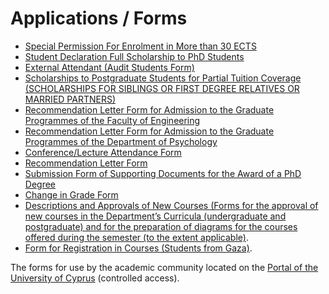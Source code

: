 # Applications / Forms

* [Special Permission For Enrolment in More than 30 ECTS](https://www.ucy.ac.cy/graduateschool/wp-content/uploads/sites/45/2024/05/entypo-gia-eggrafi-se-peran-ton-45-english.docx)
* [Student Declaration Full Scholarship to PhD Students](https://www.ucy.ac.cy/graduateschool/wp-content/uploads/sites/45/2022/01/ypotrofies_ipefthini_dilosi_se_PhD_english_12.10.21.pdf)
* [External Attendant (Audit Students Form)](https://www.ucy.ac.cy/graduateschool/wp-content/uploads/sites/45/2024/07/EXTERNAL_ATTENDANT_AUDIT_STUDENTS_FORM.docx)
* [Scholarships to Postgraduate Students for Partial Tuition Coverage](https://www.ucy.ac.cy/graduateschool/wp-content/uploads/sites/45/2025/02/scholarships_discount_english.docx) [(SCHOLARSHIPS FOR SIBLINGS OR FIRST DEGREE RELATIVES OR MARRIED PARTNERS)](https://www.ucy.ac.cy/graduateschool/scholarships/?lang=en)
* [Recommendation Letter Form for Admission to the Graduate Programmes of the Faculty of Engineering](https://www.ucy.ac.cy/graduateschool/wp-content/uploads/sites/45/2022/01/recommendationLetterEN_Politechnikis.doc)
* [Recommendation Letter Form for Admission to the Graduate Programmes of the Department of Psychology](https://www.ucy.ac.cy/graduateschool/wp-content/uploads/sites/45/2025/03/Recommendation_Form_-_English-1.doc)
* [Conference/Lecture Attendance Form](https://www.ucy.ac.cy/graduateschool/wp-content/uploads/sites/45/2024/05/CONFERENCE_LECTURE_ATTENDANCE_FORM_EN.doc)
* [Recommendation Letter Form](https://www.ucy.ac.cy/graduateschool/wp-content/uploads/sites/45/2024/02/Έντυπο-Συστατικής-Επιστολής-ΣΜΣ-Πανεπιστήμιο-Κύπρου.docx)
* [Submission Form of Supporting Documents for the Award of a PhD Degree](https://www.ucy.ac.cy/graduateschool/wp-content/uploads/sites/45/2024/05/Phd-degree-award-sumbission-form-eng.doc)
* [Change in Grade Form](https://www.ucy.ac.cy/graduateschool/wp-content/uploads/sites/45/2024/05/Entypo-Allagis-Bathmologias-english.docx)
* [Descriptions and Approvals of New Courses (Forms for the approval of new courses in the Department’s Curricula (undergraduate and postgraduate) and for the preparation of diagrams for the courses offered during the semester (to the extent applicable)](https://www.ucy.ac.cy/graduateschool/wp-content/uploads/sites/45/2024/05/CourseDescription_EN.docx).
* [Form for Registration in Courses (Students from Gaza)](https://www.ucy.ac.cy/graduateschool/wp-content/uploads/sites/45/2024/07/registrationformTESI.docx).

The forms for use by the academic community located on the [Portal of the University of Cyprus](https://my.ucy.ac.cy/apps/eservices/r/portal/forms?session=16725908200224) (controlled access).